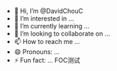 - 👋 Hi, I’m @DavidChouC
- 👀 I’m interested in ...
- 🌱 I’m currently learning ...
- 💞️ I’m looking to collaborate on ...
- 📫 How to reach me ...
- 😄 Pronouns: ...
- ⚡ Fun fact: ...
FOC测试
<!---
DavidChouC/DavidChouC is a ✨ special ✨ repository because its `README.md` (this file) appears on your GitHub profile.
You can click the Preview link to take a look at your changes.
--->
